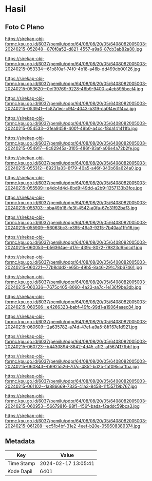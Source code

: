# Hasil

## Foto C Plano

https://sirekap-obj-formc.kpu.go.id/6037/pemilu/pdpr/64/08/08/20/05/6408082005003-20240215-052848--870f8a52-d821-4557-a9a6-87cb3ab82a80.jpg

https://sirekap-obj-formc.kpu.go.id/6037/pemilu/pdpr/64/08/08/20/05/6408082005003-20240215-053334--61b810af-74f0-4b18-a46b-dd499db00126.jpg

https://sirekap-obj-formc.kpu.go.id/6037/pemilu/pdpr/64/08/08/20/05/6408082005003-20240215-053620--0ef39769-9228-46b9-9400-a4eb595becf4.jpg

https://sirekap-obj-formc.kpu.go.id/6037/pemilu/pdpr/64/08/08/20/05/6408082005003-20240215-053941--fc87a1ec-c9f4-4043-b319-ca0f4ed1f4ca.jpg

https://sirekap-obj-formc.kpu.go.id/6037/pemilu/pdpr/64/08/08/20/05/6408082005003-20240215-054533--3fea9458-400f-49b0-a4cc-f8da141411fb.jpg

https://sirekap-obj-formc.kpu.go.id/6037/pemilu/pdpr/64/08/08/20/05/6408082005003-20240215-054917--8c82945a-3105-486f-83af-a06e4a72b2fe.jpg

https://sirekap-obj-formc.kpu.go.id/6037/pemilu/pdpr/64/08/08/20/05/6408082005003-20240215-055312--69231a33-6f79-40a5-a46f-343b66a624a0.jpg

https://sirekap-obj-formc.kpu.go.id/6037/pemilu/pdpr/64/08/08/20/05/6408082005003-20240215-055509--e4dc4d4d-8bd9-49dd-a2b9-1357133b3fce.jpg

https://sirekap-obj-formc.kpu.go.id/6037/pemilu/pdpr/64/08/08/20/05/6408082005003-20240215-055703--bba49b18-fe3f-4542-a0fa-67c31f92baf3.jpg

https://sirekap-obj-formc.kpu.go.id/6037/pemilu/pdpr/64/08/08/20/05/6408082005003-20240215-055909--56063bc3-e395-49a3-9215-7b40aa11fc16.jpg

https://sirekap-obj-formc.kpu.go.id/6037/pemilu/pdpr/64/08/08/20/05/6408082005003-20240215-060053--b56364ae-d17e-439c-8072-79823d65dcdf.jpg

https://sirekap-obj-formc.kpu.go.id/6037/pemilu/pdpr/64/08/08/20/05/6408082005003-20240215-060221--77b8ddd2-e65b-49b5-8a46-291c78b67461.jpg

https://sirekap-obj-formc.kpu.go.id/6037/pemilu/pdpr/64/08/08/20/05/6408082005003-20240215-060336--7675c405-8060-4a23-aa7c-1e136f9be3db.jpg

https://sirekap-obj-formc.kpu.go.id/6037/pemilu/pdpr/64/08/08/20/05/6408082005003-20240215-060506--e4266323-babf-49fc-99d1-a19064aaec84.jpg

https://sirekap-obj-formc.kpu.go.id/6037/pemilu/pdpr/64/08/08/20/05/6408082005003-20240215-060609--2a635782-a74d-47ef-a9a5-8ff167e1d921.jpg

https://sirekap-obj-formc.kpu.go.id/6037/pemilu/pdpr/64/08/08/20/05/6408082005003-20240215-060723--b4430894-8842-4d45-a1f2-af567417fbbf.jpg

https://sirekap-obj-formc.kpu.go.id/6037/pemilu/pdpr/64/08/08/20/05/6408082005003-20240215-060843--b9925526-707c-485f-bd2b-faf095caffba.jpg

https://sirekap-obj-formc.kpu.go.id/6037/pemilu/pdpr/64/08/08/20/05/6408082005003-20240215-061102--1a886669-7335-41a3-8458-11f55719b767.jpg

https://sirekap-obj-formc.kpu.go.id/6037/pemilu/pdpr/64/08/08/20/05/6408082005003-20240215-060953--56679816-98f1-456f-bada-f2addc59bca3.jpg

https://sirekap-obj-formc.kpu.go.id/6037/pemilu/pdpr/64/08/08/20/05/6408082005003-20240215-061208--ec51b4bf-31e2-4eef-b20e-059608389374.jpg


## Metadata

| Key        | Value               |
| ---------- | ------------------- |
| Time Stamp | 2024-02-17 13:05:41 |
| Kode Dapil | 6401                |



